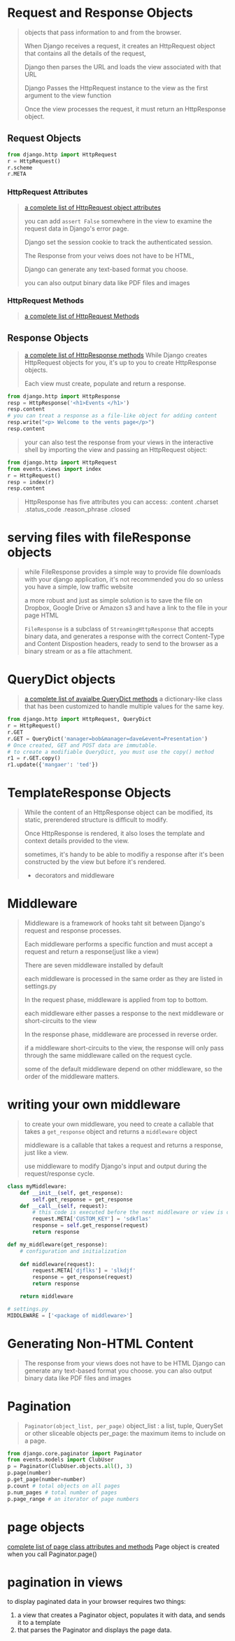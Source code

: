# Request and Response Objects
> objects that pass information to and from the browser.
> 
> When Django receives a request, it creates an HttpRequest object that 
> contains all the details of the request, 
> 
> Django then parses the URL and loads the view associated with that URL
> 
> Django Passes the HttpRequest instance to the view as the first argument to the view function
> 
> Once the view processes the request, it must return an HttpResponse object.
> 
## Request Objects
```python
from django.http import HttpRequest
r = HttpRequest()
r.scheme
r.META
```

###  HttpRequest Attributes
> [a complete list of HttpRequest object attributes]()
> 
> you can add `assert False` somewhere in the view to examine the request data in Django's error page. 
> 
> Django set the session cookie to track the authenticated session. 
> 
> The Response from your veiws does not have to be HTML, 
> 
> Django can generate any text-based format you choose.
> 
> you can also output binary data like PDF files and images
> 
### HttpRequest Methods
> [a complete list of HttpRequest Methods]()
> 
## Response Objects
> [a complete list of HttpResponse methods]()
> While Django creates HttpRequest objects for you, it's up to you to create HttpResponse objects.
> 
> Each view must create, populate and return a response.
```python
from django.http import HttpResponse
resp = HttpResponse('<h1>Events </h1>')
resp.content
# you can treat a response as a file-like object for adding content
resp.write("<p> Welcome to the vents page</p>")
resp.content
```

> your can also test the response from your views in the interactive shell by importing the view
> and passing an HttpRequest object:
```python
from django.http import HttpRequest
from events.views import index
r = HttpRequest()
resp = index(r)
resp.content
```
> HttpResponse has five attributes you can access:
> .content
> .charset
> .status_code
> .reason_phrase
> .closed

# serving files with fileResponse objects
> while FileResponse provides a simple way to provide file downloads with your django application,
> it's not recommended you do so unless you have a simple, low traffic website
> 
> a more robust and just as simple solution is to save the file on Dropbox, Google Drive or Amazon s3 and have a link to the file in your page HTML
> 
> `FileResponse` is a subclass of `StreamingHttpResponse` that accepts binary data, and generates a response
> with the correct Content-Type and Content Dispostion headers, ready to send to the browser as a binary stream or as a file attachment. 
> 
# QueryDict objects
> [a complete list of avaialbe QueryDict methods]()
> a dictionary-like class that has been customized to handle multiple values for the same key. 
> 
```python
from django.http import HttpRequest, QueryDict
r = HttpRequest()
r.GET
r.GET = QueryDict('manager=bob&manager=dave&event=Presentation')
# Once created, GET and POST data are immutable. 
# to create a modifiable QueryDict, you must use the copy() method
r1 = r.GET.copy()
r1.update({'mangaer': 'ted'})
```

# TemplateResponse Objects
> While the content of an HttpResponse object can be modified, its static, prerendered structure is difficult to modify. 
> 
> Once HttpResponse is rendered, it also loses the template and context details provided to the view.
> 
> sometimes, it's handy to be able to modifiy a response after it's been constructed by the view but before it's rendered.
> 
> - decorators and middleware
> 
# Middleware
> Middleware is a framework of hooks taht sit between Django's request and response processes. 
> 
> Each middleware performs a specific function and must accept a request and return a response(just like a view)
> 
> There are seven middleware installed by default
> 
> each middleware is processed in the same order as they are listed in settings.py
> 
> In the request phase, middleware is applied from top to bottom.
> 
> each middleware either passes a response to the next middleware or short-circuits to the view
> 
> In the response phase, middleware are processed in reverse order. 
> 
> if a middleware short-circuits to the view, the response will only pass through the same middleware called on the request cycle.
> 
> some of the default middleware depend on other middleware, so the order of the middleware matters. 


# writing your own middleware
> to create your own middleware, you need to create a callable 
> that takes a `get_response` object and returns a `middleware` object
> 
> middleware is a callable that takes a request and returns a response, just like a view.
> 
> 
> use middleware to modify Django's input and output during the request/response cycle.
```python
class myMiddleware:
    def __init__(self, get_response):
        self.get_response = get_response
    def __call__(self, request):
        # this code is executed before the next middleware or view is called
        request.META['CUSTOM_KEY'] = 'sdkflas'
        response = self.get_response(request)
        return response

def my_middleware(get_response):
    # configuration and initialization
    
    def middleware(request):
        request.META['djflks'] = 'slkdjf'
        response = get_response(request)
        return response

    return middleware

# settings.py
MIDDLEWARE = ['<package of middleware>']
``` 

# Generating Non-HTML Content
> The response from your views does not have to be HTML
> Django can generate any text-based format you choose. you can also output binary data like PDF files and images
> 
> 
# Pagination
> `Paginator(object_list, per_page)`
> object_list : a list, tuple, QuerySet or other sliceable objects
> per_page: the maximum items to include on a page. 
```python
from django.core.paginator import Paginator
from events.models import ClubUser
p = Paginator(ClubUser.objects.all(), 3)
p.page(number)
p.get_page(number=number)
p.count # total objects on all pages
p.num_pages # total number of pages
p.page_range # an iterator of page numbers
```

# page objects
[complete list of page class attributes and methods]()
Page object is created when you call Paginator.page()

# pagination in views
to display paginated data in your browser requires two things:
1. a view that creates a Paginator object, populates it with data, and sends it to a template
2. that parses the Paginator and displays the page data.
